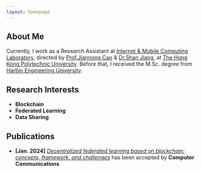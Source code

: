 ```yaml
---
layout: homepage
---
```


## About Me

<!-- I'm a <a href="https://med.nyu.edu/departments-institutes/population-health/divisions-sections-centers/biostatistics/" target="_blank"> Statistics</a> Ph.D. candidate at <a href="https://www.nyu.edu/" target="_blank"> New York University</a>, -->
Currently, I work as a Research Assistant at <a href="https://www4.comp.polyu.edu.hk/~labimcl/index.html" target="_blank"> Internet & Mobile Computing Laboratory</a>, directed by <a href="https://www4.comp.polyu.edu.hk/~csjcao/" target="_blank"> Prof.Jiannong Cao</a> & <a href="https://www4.comp.polyu.edu.hk/~shanjiang/" target="_blank"> Dr.Shan Jiang</a>, at <a href="https://www.polyu.edu.hk/" target="_blank"> The Hong Kong Polytechnic University</a>. Before that, I received the M.Sc. degree from <a href="http://www.hrbeu.edu.cn/" target="_blank"> Harbin Engineering University</a>. 

<!-- 's <a href="https://med.nyu.edu/" target="_blank"> Grossman School of Medicine</a> -->
<!-- , specifically within the <a href="https://med.nyu.edu/research/sackler-institute-graduate-biomedical-sciences/" target="_blank"> Vilcek institute of Biomedical Sciences</a> and the Department of <a href="https://med.nyu.edu/departments-institutes/population-health/" target="_blank"> Population Health</a>. Under the mentorship of Prof.  -->

<!-- and my bachelor's degree in International Finance from <a href="https://www.cueb.edu.cn" target = "_blank"> Capital University of Economics and Business</a>.  -->

<!-- 
I am an alumnus of the <a href="https://opencasestudies.github.io/" target="_blank"> Open Case Study Project</a> at <a href="https://www.jhsph.edu/" target="_blank"> the Bloomberg School of Public Health </a> of <a href="https://www.jhu.edu/" target="_blank"> the Johns Hopkins University</a>. -->



## Research Interests
<!-- - **Blockchain:** positive semi-definite manifold learning-->
- **Blockchain**
- **Federated Learning**
- **Data Sharing** 


<!--## Awards
- **[May. 2023]** <a href="https://gsas.nyu.edu/admissions/financial-aid/graduate-school-fellowships-and-assistantships.html" target="_blank">*MacCracken Awards*</a> for outstanding research and activities -->




## Publications

<!-- - **[Feb. 2020]** Our paper about incremental learning is accepted to CVPR 2020.
- **[Feb. 2020]** We will host the ACM Multimedia Asia 2020 conference in Singapore!
- **[Sept. 2019]** Our paper about few-shot learning is accepted to NeurIPS 2019. -->
- **[Jan. 2024]** <a href="https://www.sciencedirect.com/science/article/pii/S0140366423004851" target="_blank">*Decentralized federated learning based on blockchain: concepts, framework, and challenges*</a> has been accepted by **Computer Communications**




<!--## Resources
- <a href="https://github.com/Hanchao-Zhang/LeetCode-Prep/blob/main/main.pdf" target="_blank">*A Coding Question Prep*</a> by Hanchao Zhang
- <a href="https://github.com/Hanchao-Zhang/LeetQuant-Note/blob/main/Prep/Quant%20Research.pdf" target="_blank">*A Quantatitive Research Interview Prep*</a> by Hanchao Zhang
<!-- https://yuhangzhou88.github.io/ESL_Solution/  -->
<!--- <a href="https://yuhangzhou88.github.io/ESL_Solution/" target="_blank">*A Solution Manual of The Elements of Statistical Learning*</a> by Yuhang Zhou -->




